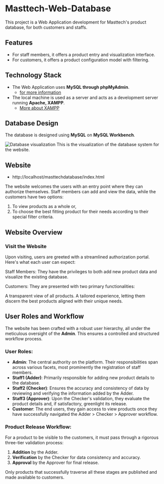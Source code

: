 # Masttech-Web-Database

This project is a Web Application development for Masttech's product database, for both customers and staffs.

## Features
- For staff members, it offers a product entry and visualization interface.
- For customers, it offers a product configuration model with filtering.

## Technology Stack
- The Web Application uses **MySQL through phpMyAdmin**.
  - [for more information](https://www.phpmyadmin.net/)
- The local machine is used as a server and acts as a development server running **Apache, XAMPP**.
  - [More about XAMPP](https://www.apachefriends.org/)

## Database Design

The database is designed using **MySQL** on **MySQL Workbench**.

![Database visualization](https://s3-us-west-2.amazonaws.com/secure.notion-static.com/73c4cb4d-c89f-43e9-8a8d-6ea257460797/Untitled.png)
This is the visualization of the database system for the website.

## Website

- http://localhost/masttechdatabase/index.html

The website welcomes the users with an entry point where they can authorize themselves. Staff members can add and view the data, while the customers have two options:
1. To view products as a whole or,
2. To choose the best fitting product for their needs according to their special filter criteria.

## Website Overview
### Visit the Website
Upon visiting, users are greeted with a streamlined authorization portal. Here's what each user can expect:

Staff Members: They have the privileges to both add new product data and visualize the existing database.

Customers: They are presented with two primary functionalities:

A transparent view of all products.
A tailored experience, letting them discern the best products aligned with their unique needs.


## **User Roles and Workflow**

The website has been crafted with a robust user hierarchy, all under the meticulous oversight of the **Admin**. This ensures a controlled and structured workflow process.

### **User Roles**:

- **Admin**: The central authority on the platform. Their responsibilities span across various facets, most prominently the registration of staff members.
- **Staff1 (Adder)**: Primarily responsible for adding new product details to the database.
- **Staff2 (Checker)**: Ensures the accuracy and consistency of data by reviewing and verifying the information added by the Adder.
- **Staff3 (Approver)**: Upon the Checker's validation, they evaluate the product details and, if satisfactory, greenlight its release.
- **Customer**: The end users, they gain access to view products once they have successfully navigated the Adder > Checker > Approver workflow.

### **Product Release Workflow**:

For a product to be visible to the customers, it must pass through a rigorous three-tier validation process:

1. **Addition** by the Adder.
2. **Verification** by the Checker for data consistency and accuracy.
3. **Approval** by the Approver for final release.

Only products that successfully traverse all these stages are published and made available to customers.

